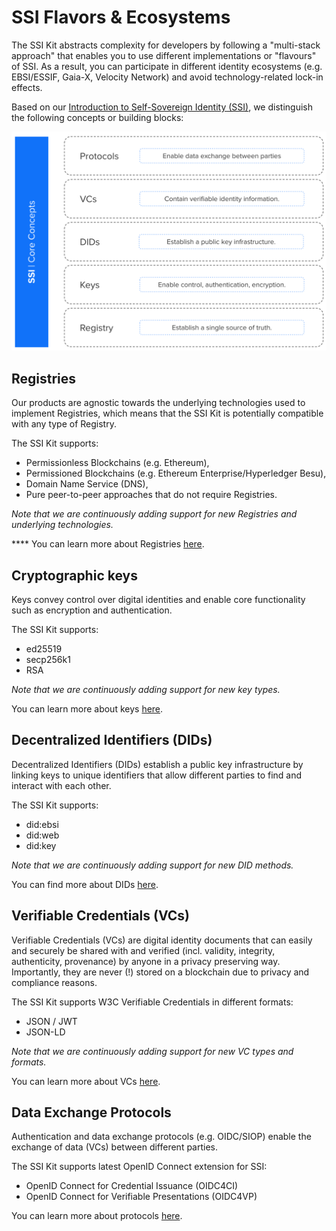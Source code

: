 # SSI Flavors & Ecosystems

The SSI Kit abstracts complexity for developers by following a "multi-stack approach" that enables you to use different implementations or "flavours" of SSI. As a result, you can participate in different identity ecosystems (e.g. EBSI/ESSIF, Gaia-X, Velocity Network) and avoid technology-related lock-in effects.&#x20;

Based on our [Introduction to Self-Sovereign Identity (SSI)](../what-is-ssi/), we distinguish the following concepts or building blocks: &#x20;

![Each building block is available in different variations and can be put together in different ways. The result: different "SSI flavours".](<../../.gitbook/assets/Screenshot 2022-03-16 at 13.16.32 (1).png>)

## **Registries**&#x20;

Our products are agnostic towards the underlying technologies used to implement Registries, which means that the SSI Kit is potentially compatible with any type of Registry.

The SSI Kit supports:

* Permissionless Blockchains (e.g. Ethereum),
* Permissioned Blockchains (e.g. Ethereum Enterprise/Hyperledger Besu),
* Domain Name Service (DNS),
* Pure peer-to-peer approaches that do not require Registries.

_Note that we are continuously adding support for new Registries and underlying technologies._

&#x20;**** You can learn more about Registries [here](../what-is-ssi/technologies-and-concepts.md).

## **Cryptographic keys**

Keys convey control over digital identities and enable core functionality such as encryption and authentication.

The SSI Kit supports:

* ed25519
* secp256k1
* RSA

_Note that we are continuously adding support for new key types._

You can learn more about keys [here](../what-is-ssi/technologies-and-concepts.md).

## **Decentralized Identifiers (DIDs)**

Decentralized Identifiers (DIDs) establish a public key infrastructure by linking keys to unique identifiers that allow different parties to find and interact with each other.

The SSI Kit supports:

* did:ebsi
* did:web
* did:key

_Note that we are continuously adding support for new DID methods._

You can find more about DIDs [here](../what-is-ssi/technologies-and-concepts.md).

## **Verifiable Credentials** **(VCs)**

Verifiable Credentials (VCs) are digital identity documents that can easily and securely be shared with and verified (incl. validity, integrity, authenticity, provenance) by anyone in a privacy preserving way. Importantly, they are never (!) stored on a blockchain due to privacy and compliance reasons.

The SSI Kit supports W3C Verifiable Credentials in different formats:

* JSON / JWT
* JSON-LD

_Note that we are continuously adding support for new VC types and formats._

You can learn more about VCs [here](../what-is-ssi/technologies-and-concepts.md).

## **Data Exchange Protocols**

Authentication and data exchange protocols (e.g. OIDC/SIOP) enable the exchange of data (VCs) between different parties.

The SSI Kit supports latest OpenID Connect extension for SSI:

* OpenID Connect for Credential Issuance (OIDC4CI)
* OpenID Connect for Verifiable Presentations (OIDC4VP)

You can learn more about protocols [here](../what-is-ssi/technologies-and-concepts.md).
